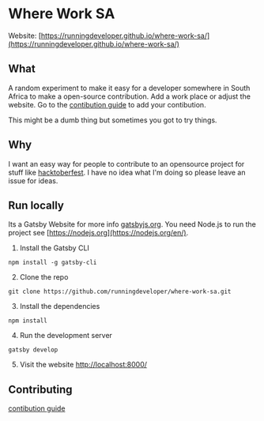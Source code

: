 # Where Work SA

Website: [https://runningdeveloper.github.io/where-work-sa/](https://runningdeveloper.github.io/where-work-sa/)

## What

A random experiment to make it easy for a developer somewhere in South Africa to make a open-source contribution. Add a work place or adjust the website. Go to the [contibution guide](https://github.com/runningdeveloper/where-work-sa/blob/master/CONTRIBUTING.md) to add your contibution. 

This might be a dumb thing but sometimes you got to try things.

## Why

I want an easy way for people to contribute to an opensource project for stuff like [hacktoberfest](https://hacktoberfest.digitalocean.com). I have no idea what I'm doing so please leave an issue for ideas.

## Run locally

Its a Gatsby Website for more info [gatsbyjs.org](https://www.gatsbyjs.org). You need Node.js to run the project see [https://nodejs.org](https://nodejs.org/en/).

1. Install the Gatsby CLI
```
npm install -g gatsby-cli
```
2. Clone the repo
```
git clone https://github.com/runningdeveloper/where-work-sa.git
```
3. Install the dependencies
```
npm install
```
4. Run the development server
```
gatsby develop
```
5. Visit the website [http://localhost:8000/](http://localhost:8000/)

## Contributing

[contibution guide](https://github.com/runningdeveloper/where-work-sa/blob/master/CONTRIBUTING.md)
